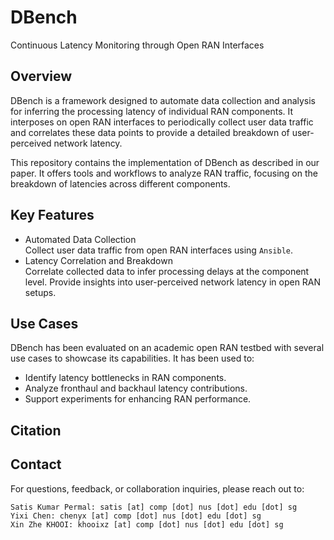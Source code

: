 # DBench
Continuous Latency Monitoring through Open RAN Interfaces


## Overview

DBench is a framework designed to automate data collection and analysis for inferring the processing latency of individual RAN components. It interposes on open RAN interfaces to periodically collect user data traffic and correlates these data points to provide a detailed breakdown of user-perceived network latency.

This repository contains the implementation of DBench as described in our paper. It offers tools and workflows to analyze RAN traffic, focusing on the breakdown of latencies across different components.

## Key Features

- Automated Data Collection  
  Collect user data traffic from open RAN interfaces using `Ansible`.
- Latency Correlation and Breakdown  
  Correlate collected data to infer processing delays at the component level.
  Provide insights into user-perceived network latency in open RAN setups.

## Use Cases

DBench has been evaluated on an academic open RAN testbed with several use cases to showcase its capabilities. It has been used to:

- Identify latency bottlenecks in RAN components.
- Analyze fronthaul and backhaul latency contributions.
- Support experiments for enhancing RAN performance.

## Citation

## Contact

For questions, feedback, or collaboration inquiries, please reach out to:

    Satis Kumar Permal: satis [at] comp [dot] nus [dot] edu [dot] sg
    Yixi Chen: chenyx [at] comp [dot] nus [dot] edu [dot] sg
    Xin Zhe KHOOI: khooixz [at] comp [dot] nus [dot] edu [dot] sg